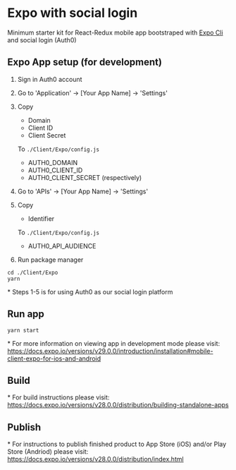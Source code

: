 # Expo with social login

Minimum starter kit for React-Redux mobile app bootstraped with [Expo Cli](https://expo.io/learn) and social login (Auth0)


## Expo App setup (for development)

1. Sign in Auth0 account
2. Go to 'Application' -> [Your App Name] -> 'Settings'
3. Copy
    - Domain
    - Client ID
    - Client Secret

    To `./Client/Expo/config.js`

    - AUTH0_DOMAIN
    - AUTH0_CLIENT_ID
    - AUTH0_CLIENT_SECRET
    (respectively)

4. Go to 'APIs' -> [Your App Name] -> 'Settings'
5. Copy
    - Identifier

    To `./Client/Expo/config.js`

    - AUTH0_API_AUDIENCE
6. Run package manager
```
cd ./Client/Expo
yarn
```
\* Steps 1-5 is for using Auth0 as our social login platform

## Run app

```
yarn start
```
\* For more information on viewing app in development mode please visit:
https://docs.expo.io/versions/v29.0.0/introduction/installation#mobile-client-expo-for-ios-and-android

## Build
\* For build instructions please visit:
https://docs.expo.io/versions/v28.0.0/distribution/building-standalone-apps

## Publish
\* For instructions to publish finished product to App Store (iOS) and/or Play Store (Andriod) please visit:
https://docs.expo.io/versions/v28.0.0/distribution/index.html

